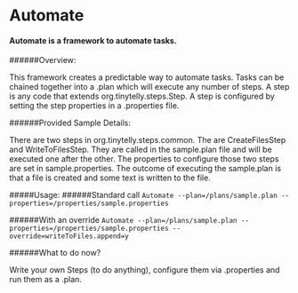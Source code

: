 Automate
========

#### Automate is a framework to automate tasks.

######Overview:

This framework creates a predictable way to automate tasks.  Tasks can be chained together into a .plan which will execute
any number of steps.  A step is any code that extends org.tinytelly.steps.Step.  A step is configured by setting the step
properties in a .properties file.

######Provided Sample Details:

There are two steps in org.tinytelly.steps.common.  The are CreateFilesStep and WriteToFilesStep.  They are called in the
sample.plan file and will be executed one after the other.  The properties to configure those two steps are set in
sample.properties. The outcome of executing the sample.plan is that a file is created and some text is written to the file.

#####Usage:
######Standard call
  ```Automate --plan=/plans/sample.plan --properties=/properties/sample.properties```

######With an override
  ```Automate --plan=/plans/sample.plan --properties=/properties/sample.properties --override=writeToFiles.append=y```


######What to do now?

Write your own Steps (to do anything), configure them via .properties and run them as a .plan.




